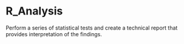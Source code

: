 # R_Analysis
Perform a series of statistical tests and create a technical report that provides interpretation of the findings.
